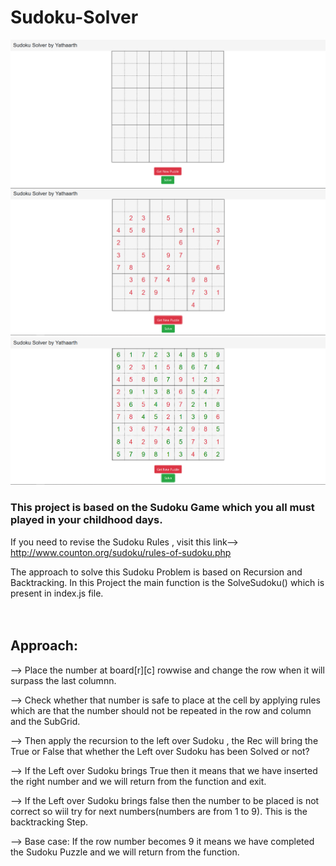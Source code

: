 # Sudoku-Solver
![](images/image1.PNG)
![](images/image2.PNG)
![](images/image3.PNG)

### This project is based on the Sudoku Game which you all must played in your childhood days.

If you need to revise the Sudoku Rules , visit this link--> http://www.counton.org/sudoku/rules-of-sudoku.php

The approach to solve this Sudoku Problem is based on Recursion and Backtracking.
In this Project the main function is the SolveSudoku() which is present in index.js file.
<br><br><br>
## Approach:

--> Place the number at board[r][c] rowwise and change the row when it will surpass the last columnn.

--> Check whether that number is safe to place at the cell by applying rules which are that the number should not be repeated in the row and column and the SubGrid.

--> Then apply the recursion to the left over Sudoku , the Rec will bring the True or False that whether the Left over Sudoku has been Solved or not?

--> If the Left over Sudoku brings True then it means that we have inserted the right number and we will return from the function and exit.

--> If the Left over Sudoku brings false then the number to be placed is not correct so wiil try for next numbers(numbers are from 1 to 9). This is the backtracking Step.
          
--> Base case: If the row number becomes 9 it means we have completed the Sudoku Puzzle and we will return from the function.


